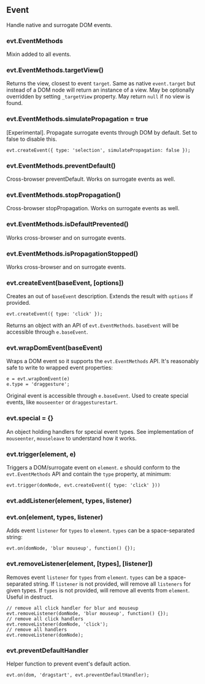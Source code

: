 ## Event

Handle native and surrogate DOM events.

### evt.EventMethods

Mixin added to all events.

### evt.EventMethods.targetView()

Returns the view, closest to event `target`. Same as native `event.target` but
instead of a DOM node will return an instance of a view. May be optionally overridden by
setting `_targetView` property. May return `null` if no view is found.

### evt.EventMethods.simulatePropagation = true

[Experimental]. Propagate surrogate events through DOM by default. Set to false to disable
this.

    evt.createEvent({ type: 'selection', simulatePropagation: false });

### evt.EventMethods.preventDefault()

Cross-browser preventDefault. Works on surrogate events as well.

### evt.EventMethods.stopPropagation()

Cross-browser stopPropagation. Works on surrogate events as well.

### evt.EventMethods.isDefaultPrevented()

Works cross-browser and on surrogate events.

### evt.EventMethods.isPropagationStopped()

Works cross-browser and on surrogate events.

### evt.createEvent(baseEvent, [options])

Creates an out of `baseEvent` description. Extends the result with
`options` if provided.

    evt.createEvent({ type: 'click' });

Returns an object with an API of `evt.EventMethods`. `baseEvent` will be
accessible through `e.baseEvent`.

### evt.wrapDomEvent(baseEvent)

Wraps a DOM event so it supports the `evt.EventMethods` API. It's reasonably safe
to write to wrapped event properties:

    e = evt.wrapDomEvent(e)
    e.type = 'draggesture';

Original event is accessible through `e.baseEvent`.
Used to create special events, like `mouseenter` or `draggesturestart`.

### evt.special = {}

An object holding handlers for special event types. See implementation of `mouseenter`,
`mouseleave` to understand how it works.

### evt.trigger(element, e)

Triggers a DOM/surrogate event on `element`. `e` should conform to the `evt.EventMethods`
API and contain the `type` property, at minimum:

    evt.trigger(domNode, evt.createEvent({ type: 'click' }))


### evt.addListener(element, types, listener)
### evt.on(element, types, listener)

Adds event `listener` for `types` to `element`. `types` can be a space-separated string:

    evt.on(domNode, 'blur mouseup', function() {});

### evt.removeListener(element, [types], [listener])

Removes event `listener` for `types` from `element`. `types` can be a space-separated string.
If `listener` is not provided, will remove all `listeners` for given types. If `types` is
not provided, will remove all events from `element`. Useful in destruct.

    // remove all click handler for blur and mouseup
    evt.removeListener(domNode, 'blur mouseup', function() {});
    // remove all click handlers
    evt.removeListener(domNode, 'click');
    // remove all handlers
    evt.removeListener(domNode);

### evt.preventDefaultHandler

Helper function to prevent event's default action.

    evt.on(dom, 'dragstart', evt.preventDefaultHandler);
